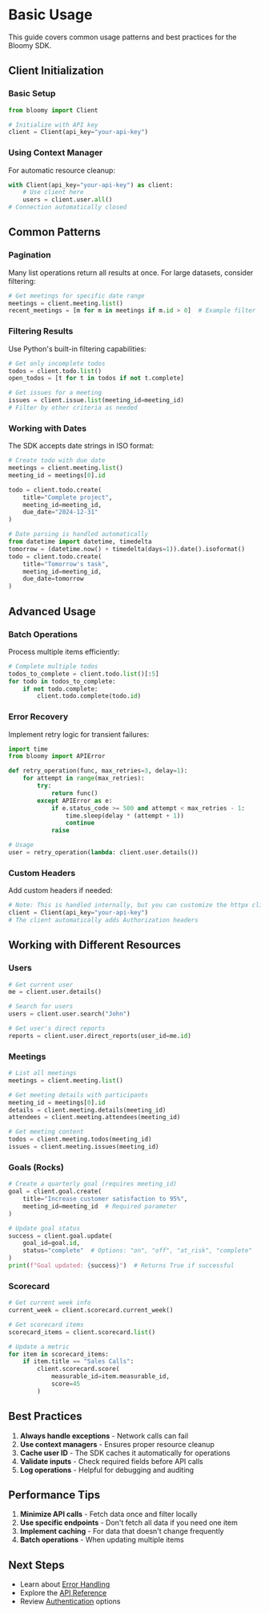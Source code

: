 # Basic Usage

This guide covers common usage patterns and best practices for the Bloomy SDK.

## Client Initialization

### Basic Setup

```python
from bloomy import Client

# Initialize with API key
client = Client(api_key="your-api-key")
```

### Using Context Manager

For automatic resource cleanup:

```python
with Client(api_key="your-api-key") as client:
    # Use client here
    users = client.user.all()
# Connection automatically closed
```

## Common Patterns

### Pagination

Many list operations return all results at once. For large datasets, consider filtering:

```python
# Get meetings for specific date range
meetings = client.meeting.list()
recent_meetings = [m for m in meetings if m.id > 0]  # Example filter
```

### Filtering Results

Use Python's built-in filtering capabilities:

```python
# Get only incomplete todos
todos = client.todo.list()
open_todos = [t for t in todos if not t.complete]

# Get issues for a meeting  
issues = client.issue.list(meeting_id=meeting_id)
# Filter by other criteria as needed
```

### Working with Dates

The SDK accepts date strings in ISO format:

```python
# Create todo with due date
meetings = client.meeting.list()
meeting_id = meetings[0].id

todo = client.todo.create(
    title="Complete project",
    meeting_id=meeting_id,
    due_date="2024-12-31"
)

# Date parsing is handled automatically
from datetime import datetime, timedelta
tomorrow = (datetime.now() + timedelta(days=1)).date().isoformat()
todo = client.todo.create(
    title="Tomorrow's task",
    meeting_id=meeting_id,
    due_date=tomorrow
)
```

## Advanced Usage

### Batch Operations

Process multiple items efficiently:

```python
# Complete multiple todos
todos_to_complete = client.todo.list()[:5]
for todo in todos_to_complete:
    if not todo.complete:
        client.todo.complete(todo.id)
```

### Error Recovery

Implement retry logic for transient failures:

```python
import time
from bloomy import APIError

def retry_operation(func, max_retries=3, delay=1):
    for attempt in range(max_retries):
        try:
            return func()
        except APIError as e:
            if e.status_code >= 500 and attempt < max_retries - 1:
                time.sleep(delay * (attempt + 1))
                continue
            raise

# Usage
user = retry_operation(lambda: client.user.details())
```

### Custom Headers

Add custom headers if needed:

```python
# Note: This is handled internally, but you can customize the httpx client
client = Client(api_key="your-api-key")
# The client automatically adds Authorization headers
```

## Working with Different Resources

### Users

```python
# Get current user
me = client.user.details()

# Search for users
users = client.user.search("John")

# Get user's direct reports
reports = client.user.direct_reports(user_id=me.id)
```

### Meetings

```python
# List all meetings
meetings = client.meeting.list()

# Get meeting details with participants
meeting_id = meetings[0].id
details = client.meeting.details(meeting_id)
attendees = client.meeting.attendees(meeting_id)

# Get meeting content
todos = client.meeting.todos(meeting_id)
issues = client.meeting.issues(meeting_id)
```

### Goals (Rocks)

```python
# Create a quarterly goal (requires meeting_id)
goal = client.goal.create(
    title="Increase customer satisfaction to 95%",
    meeting_id=meeting_id  # Required parameter
)

# Update goal status
success = client.goal.update(
    goal_id=goal.id,
    status="complete"  # Options: "on", "off", "at_risk", "complete"
)
print(f"Goal updated: {success}")  # Returns True if successful
```

### Scorecard

```python
# Get current week info
current_week = client.scorecard.current_week()

# Get scorecard items
scorecard_items = client.scorecard.list()

# Update a metric
for item in scorecard_items:
    if item.title == "Sales Calls":
        client.scorecard.score(
            measurable_id=item.measurable_id,
            score=45
        )
```

## Best Practices

1. **Always handle exceptions** - Network calls can fail
2. **Use context managers** - Ensures proper resource cleanup
3. **Cache user ID** - The SDK caches it automatically for operations
4. **Validate inputs** - Check required fields before API calls
5. **Log operations** - Helpful for debugging and auditing

## Performance Tips

1. **Minimize API calls** - Fetch data once and filter locally
2. **Use specific endpoints** - Don't fetch all data if you need one item
3. **Implement caching** - For data that doesn't change frequently
4. **Batch operations** - When updating multiple items

## Next Steps

- Learn about [Error Handling](errors.md)
- Explore the [API Reference](../api/client.md)
- Review [Authentication](authentication.md) options